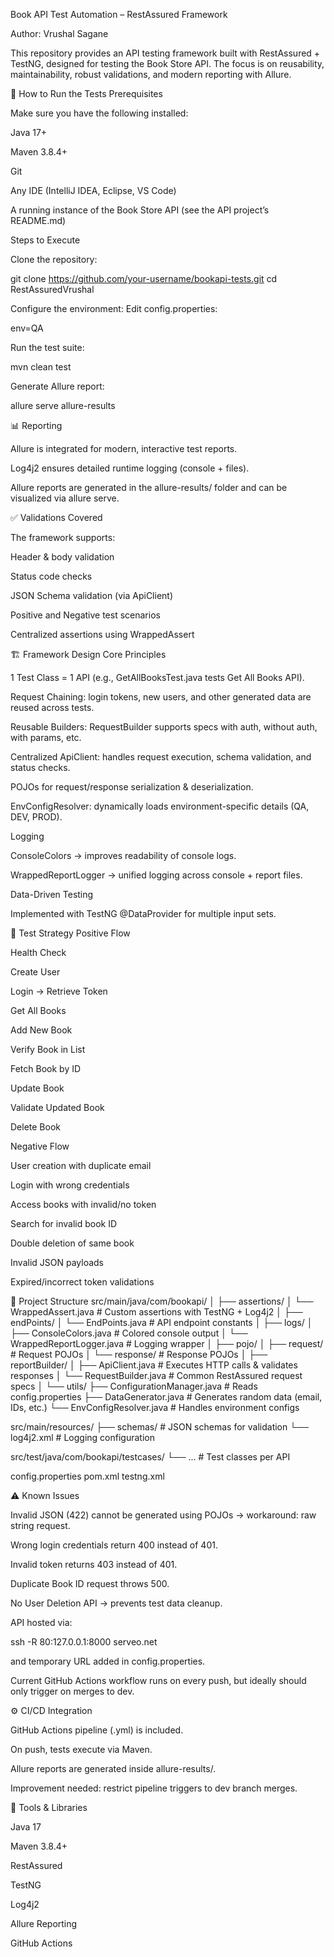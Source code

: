 Book API Test Automation – RestAssured Framework

Author: Vrushal Sagane

This repository provides an API testing framework built with RestAssured + TestNG, designed for testing the Book Store API. The focus is on reusability, maintainability, robust validations, and modern reporting with Allure.

🔧 How to Run the Tests
Prerequisites

Make sure you have the following installed:

Java 17+

Maven 3.8.4+

Git

Any IDE (IntelliJ IDEA, Eclipse, VS Code)

A running instance of the Book Store API (see the API project’s README.md)

Steps to Execute

Clone the repository:

git clone https://github.com/your-username/bookapi-tests.git
cd RestAssuredVrushal


Configure the environment:
Edit config.properties:

env=QA


Run the test suite:

mvn clean test


Generate Allure report:

allure serve allure-results

📊 Reporting

Allure is integrated for modern, interactive test reports.

Log4j2 ensures detailed runtime logging (console + files).

Allure reports are generated in the allure-results/ folder and can be visualized via allure serve.

✅ Validations Covered

The framework supports:

Header & body validation

Status code checks

JSON Schema validation (via ApiClient)

Positive and Negative test scenarios

Centralized assertions using WrappedAssert

🏗 Framework Design
Core Principles

1 Test Class = 1 API (e.g., GetAllBooksTest.java tests Get All Books API).

Request Chaining: login tokens, new users, and other generated data are reused across tests.

Reusable Builders: RequestBuilder supports specs with auth, without auth, with params, etc.

Centralized ApiClient: handles request execution, schema validation, and status checks.

POJOs for request/response serialization & deserialization.

EnvConfigResolver: dynamically loads environment-specific details (QA, DEV, PROD).

Logging

ConsoleColors → improves readability of console logs.

WrappedReportLogger → unified logging across console + report files.

Data-Driven Testing

Implemented with TestNG @DataProvider for multiple input sets.

🔄 Test Strategy
Positive Flow

Health Check

Create User

Login → Retrieve Token

Get All Books

Add New Book

Verify Book in List

Fetch Book by ID

Update Book

Validate Updated Book

Delete Book

Negative Flow

User creation with duplicate email

Login with wrong credentials

Access books with invalid/no token

Search for invalid book ID

Double deletion of same book

Invalid JSON payloads

Expired/incorrect token validations

📂 Project Structure
src/main/java/com/bookapi/
│
├── assertions/
│   └── WrappedAssert.java         # Custom assertions with TestNG + Log4j2
│
├── endPoints/
│   └── EndPoints.java             # API endpoint constants
│
├── logs/
│   ├── ConsoleColors.java         # Colored console output
│   └── WrappedReportLogger.java   # Logging wrapper
│
├── pojo/
│   ├── request/                   # Request POJOs
│   └── response/                  # Response POJOs
│
├── reportBuilder/
│   ├── ApiClient.java             # Executes HTTP calls & validates responses
│   └── RequestBuilder.java        # Common RestAssured request specs
│
└── utils/
    ├── ConfigurationManager.java  # Reads config.properties
    ├── DataGenerator.java         # Generates random data (email, IDs, etc.)
    └── EnvConfigResolver.java     # Handles environment configs

src/main/resources/
├── schemas/                       # JSON schemas for validation
└── log4j2.xml                     # Logging configuration

src/test/java/com/bookapi/testcases/
└── ...                            # Test classes per API

config.properties
pom.xml
testng.xml

⚠️ Known Issues

Invalid JSON (422) cannot be generated using POJOs → workaround: raw string request.

Wrong login credentials return 400 instead of 401.

Invalid token returns 403 instead of 401.

Duplicate Book ID request throws 500.

No User Deletion API → prevents test data cleanup.

API hosted via:

ssh -R 80:127.0.0.1:8000 serveo.net


and temporary URL added in config.properties.

Current GitHub Actions workflow runs on every push, but ideally should only trigger on merges to dev.

⚙️ CI/CD Integration

GitHub Actions pipeline (.yml) is included.

On push, tests execute via Maven.

Allure reports are generated inside allure-results/.

Improvement needed: restrict pipeline triggers to dev branch merges.

🧰 Tools & Libraries

Java 17

Maven 3.8.4+

RestAssured

TestNG

Log4j2

Allure Reporting

GitHub Actions